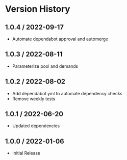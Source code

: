 # Version History

## 1.0.4 / 2022-09-17

- Automate dependabot approval and automerge

## 1.0.3 / 2022-08-11

- Parameterize pool and demands

## 1.0.2 / 2022-08-02

- Add dependabot.yml to automate dependency checks
- Remove weekly tests

## 1.0.1 / 2022-06-20

- Updated dependencies

## 1.0.0 / 2022-01-06

- Initial Release
